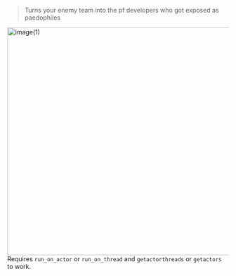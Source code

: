 > Turns your enemy team into the pf developers who got exposed as paedophiles

<img width="519" height="519" alt="image(1)" src="https://github.com/user-attachments/assets/701dc174-07cb-406e-adbc-95d677b8679f" /><br>
Requires `run_on_actor` or `run_on_thread` and `getactorthreads` or `getactors` to work.
